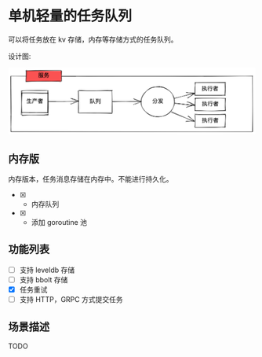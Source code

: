 # 单机轻量的任务队列

可以将任务放在 kv 存储，内存等存储方式的任务队列。

设计图:

![](./images/design.png)

## 内存版

内存版本，任务消息存储在内存中。不能进行持久化。

* [x] - 内存队列
* [x] - 添加 goroutine 池

## 功能列表

* [ ] 支持 leveldb 存储
* [ ] 支持 bbolt 存储
* [x] 任务重试
* [ ] 支持 HTTP，GRPC 方式提交任务

## 场景描述

TODO
